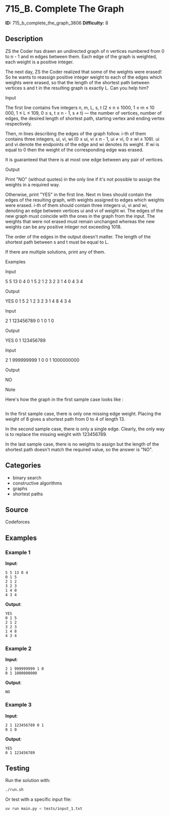 # 715_B. Complete The Graph

**ID:** 715_b_complete_the_graph_3806
**Difficulty:** 8

## Description

ZS the Coder has drawn an undirected graph of n vertices numbered from 0 to n - 1 and m edges between them. Each edge of the graph is weighted, each weight is a positive integer.

The next day, ZS the Coder realized that some of the weights were erased! So he wants to reassign positive integer weight to each of the edges which weights were erased, so that the length of the shortest path between vertices s and t in the resulting graph is exactly L. Can you help him?

Input

The first line contains five integers n, m, L, s, t (2 ≤ n ≤ 1000, 1 ≤ m ≤ 10 000, 1 ≤ L ≤ 109, 0 ≤ s, t ≤ n - 1, s ≠ t) — the number of vertices, number of edges, the desired length of shortest path, starting vertex and ending vertex respectively.

Then, m lines describing the edges of the graph follow. i-th of them contains three integers, ui, vi, wi (0 ≤ ui, vi ≤ n - 1, ui ≠ vi, 0 ≤ wi ≤ 109). ui and vi denote the endpoints of the edge and wi denotes its weight. If wi is equal to 0 then the weight of the corresponding edge was erased.

It is guaranteed that there is at most one edge between any pair of vertices.

Output

Print "NO" (without quotes) in the only line if it's not possible to assign the weights in a required way.

Otherwise, print "YES" in the first line. Next m lines should contain the edges of the resulting graph, with weights assigned to edges which weights were erased. i-th of them should contain three integers ui, vi and wi, denoting an edge between vertices ui and vi of weight wi. The edges of the new graph must coincide with the ones in the graph from the input. The weights that were not erased must remain unchanged whereas the new weights can be any positive integer not exceeding 1018. 

The order of the edges in the output doesn't matter. The length of the shortest path between s and t must be equal to L.

If there are multiple solutions, print any of them.

Examples

Input

5 5 13 0 4
0 1 5
2 1 2
3 2 3
1 4 0
4 3 4


Output

YES
0 1 5
2 1 2
3 2 3
1 4 8
4 3 4


Input

2 1 123456789 0 1
0 1 0


Output

YES
0 1 123456789


Input

2 1 999999999 1 0
0 1 1000000000


Output

NO

Note

Here's how the graph in the first sample case looks like :

<image>

In the first sample case, there is only one missing edge weight. Placing the weight of 8 gives a shortest path from 0 to 4 of length 13.

In the second sample case, there is only a single edge. Clearly, the only way is to replace the missing weight with 123456789.

In the last sample case, there is no weights to assign but the length of the shortest path doesn't match the required value, so the answer is "NO".

## Categories

- binary search
- constructive algorithms
- graphs
- shortest paths

## Source

Codeforces

## Examples

### Example 1

**Input**:
```
5 5 13 0 4
0 1 5
2 1 2
3 2 3
1 4 0
4 3 4
```

**Output**:
```
YES
0 1 5
2 1 2
3 2 3
1 4 8
4 3 4
```

### Example 2

**Input**:
```
2 1 999999999 1 0
0 1 1000000000
```

**Output**:
```
NO
```

### Example 3

**Input**:
```
2 1 123456789 0 1
0 1 0
```

**Output**:
```
YES
0 1 123456789
```


## Testing

Run the solution with:

```bash
./run.sh
```

Or test with a specific input file:

```bash
uv run main.py < tests/input_1.txt
```

